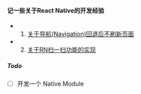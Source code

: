 #### 记一些关于React Native的开发经验

- 1. [关于导航(Navigation)回退后不刷新页面](./navigationGoBackNotRefresh.md)

- 2. [关于RN扫一扫功能的实现](./rnScanningView.md)


##### Todo
- [ ] 开发一个 Native Module
